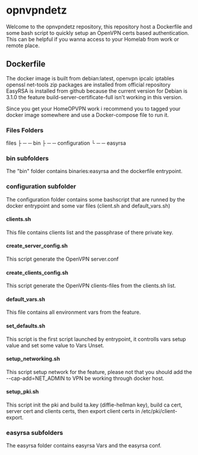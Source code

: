 # opnvpndetz

Welcome to the opnvpndetz repository, this repository host a Dockerfile and some bash script to quickly setup an OpenVPN certs based authentication.
This can be helpful if you wanna access to your Homelab from work or remote place.


## Dockerfile

The docker image is built from debian:latest, openvpn ipcalc iptables openssl net-tools zip packages are installed from official repository
EasyRSA is installed from github because the current version for Debian is 3.1.0 the feature build-server-certificate-full isn't working in this version.

Since you get your HomeOPVPN work i recommend you to tagged your docker image somewhere and use a Docker-compose file to run it.

### Files Folders


files
├ ─ ─  bin
├ ─ ─  configuration
└ ─ ─  easyrsa

### bin subfolders
The "bin" folder contains binaries:easyrsa and the dockerfile entrypoint.



### configuration subfolder

The configuration folder contains some bashscript that are runned by the docker entrypoint and some var files (client.sh and default_vars.sh)


  #### clients.sh

  This file contains clients list and the passphrase of there private key.

  #### create_server_config.sh

  This script generate the OpenVPN server.conf

  #### create_clients_config.sh

  This script generate the OpenVPN clients-files from the clients.sh list.

  #### default_vars.sh

  This file contains all environment vars from the feature.

  #### set_defaults.sh

  This script is the first script launched by entrypoint, it controlls vars setup value and set some value to Vars Unset.

  #### setup_networking.sh

  This script setup network for the feature, please not that you should add the --cap-add=NET_ADMIN to VPN be working through docker host.
  
  #### setup_pki.sh

  This script init the pki and build ta.key (diffie-hellman key), build ca cert, server cert and clients certs, then export client certs in /etc/pki/client-export.


### easyrsa subfolders

The easyrsa folder contains easyrsa Vars and the easyrsa conf.

